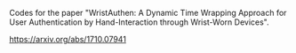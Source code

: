 Codes for the paper "WristAuthen: A Dynamic Time Wrapping Approach for User Authentication by Hand-Interaction through Wrist-Worn Devices". 

https://arxiv.org/abs/1710.07941